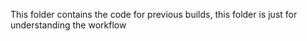  This folder contains the code for previous builds, this folder is just for understanding the workflow
